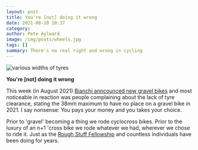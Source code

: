 ```yaml
---
layout: post
title: You're [not] doing it wrong
date: 2021-08-10 10:37
category: 
author: Pete Aylward
image: /img/posts/wheels.jpg
tags: []
summary: There's no real right and wrong in cycling
---
```


![various widths of tyres](/img/posts/wheels.jpg)

**You're [not] doing it wrong**

This week (in August 2021) [Bianchi anncounced new gravel bikes](https://road.cc/content/tech-news/bianchi-reveals-new-impulso-pro-gravel-bike-285501) and most noticeable in reaction was people complaining about the lack of tyre clearance, stating the 38mm maximum to have no place on a gravel bike in 2021. I say nonsense: You pays your money and you takes your choice. 

Prior to 'gravel' becoming a thing we rode cyclocross bikes. Prior to the luxury of an n+1 'cross bike we rode whatever we had, wherever we chose to ride it. Just as the [Rough Stuff Fellowship](https://www.rsf.org.uk) and countless individuals have been doing for years. 
